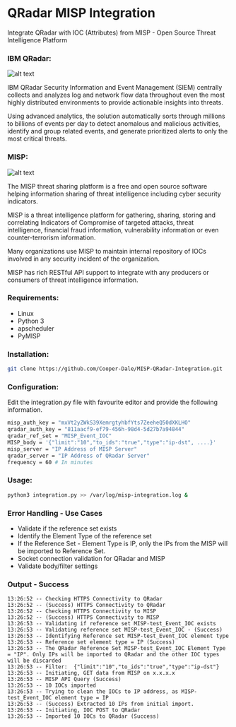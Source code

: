 # QRadar MISP Integration
Integrate QRadar with IOC (Attributes) from MISP - Open Source Threat Intelligence Platform

### IBM QRadar:
 
![alt text](https://www.threatconnect.com/wp-content/uploads/QRadar-logo-Website.png "IBM QRadar")

IBM QRadar Security Information and Event Management (SIEM) centrally collects and analyzes log and network flow data throughout even the most highly distributed environments to provide actionable insights into threats.

Using advanced analytics, the solution automatically sorts through millions to billions of events per day to detect anomalous and malicious activities, identify and group related events, and generate prioritized alerts to only the most critical threats.

### MISP:

![alt text](https://raw.githubusercontent.com/MISP/MISP/2.4/INSTALL/logos/misp-logo.png "MISP")

The MISP threat sharing platform is a free and open source software helping information sharing of threat intelligence including cyber security indicators.

MISP is a threat intelligence platform for gathering, sharing, storing and correlating Indicators of Compromise of targeted attacks, threat intelligence, financial fraud information, vulnerability information or even counter-terrorism information.

Many organizations use MISP to maintain internal repository of IOCs involved in any security incident of the organization.

MISP has rich RESTful API support to integrate with any producers or consumers of threat intelligence information.

### Requirements:

 - Linux
 - Python 3 
 - apscheduler
 - PyMISP
 
### Installation:
```sh
git clone https://github.com/Cooper-Dale/MISP-QRadar-Integration.git
```

### Configuration:

Edit the integration.py file with favourite editor and provide the following information.

```sh
misp_auth_key = "mxVt2yZWkS39XemrgtyhbfYts7ZeeheQ50dXKLHO"
qradar_auth_key = "811aacf9-ef79-456h-98d4-5d27b7a94844"
qradar_ref_set = "MISP_Event_IOC"
MISP_body = '{"limit":"10","to_ids":"true","type":"ip-dst", ....}'
misp_server = "IP Address of MISP Server"
qradar_server = "IP Address of QRadar Server"
frequency = 60 # In minutes
```

### Usage:
```sh
python3 integration.py >> /var/log/misp-integration.log &
```

### Error Handling - Use Cases
 - Validate if the reference set exists
 - Identify the Element Type of the reference set
 - If the Reference Set - Element Type is IP, only the IPs from the MISP will be imported to Reference Set.
 - Socket connection validation for QRadar and MISP
 - Validate body/filter settings

### Output - Success

```
13:26:52 -- Checking HTTPS Connectivity to QRadar
13:26:52 -- (Success) HTTPS Connectivity to QRadar
13:26:52 -- Checking HTTPS Connectivity to MISP
13:26:52 -- (Success) HTTPS Connectivity to MISP
13:26:53 -- Validating if reference set MISP-test_Event_IOC exists
13:26:53 -- Validating reference set MISP-test_Event_IOC - (Success)
13:26:53 -- Identifying Reference set MISP-test_Event_IOC element type
13:26:53 -- Reference set element type = IP (Success)
13:26:53 -- The QRadar Reference Set MISP-test_Event_IOC Element Type = "IP". Only IPs will be imported to QRadar and the other IOC types will be discarded
13:26:53 -- Filter:  {"limit":"10","to_ids":"true","type":"ip-dst"}
13:26:53 -- Initiating, GET data from MISP on x.x.x.x
13:26:53 -- MISP API Query (Success)
13:26:53 -- 10 IOCs imported
13:26:53 -- Trying to clean the IOCs to IP address, as MISP-test_Event_IOC element type = IP
13:26:53 -- (Success) Extracted 10 IPs from initial import.
13:26:53 -- Initiating, IOC POST to QRadar
13:26:53 -- Imported 10 IOCs to QRadar (Success)

```
